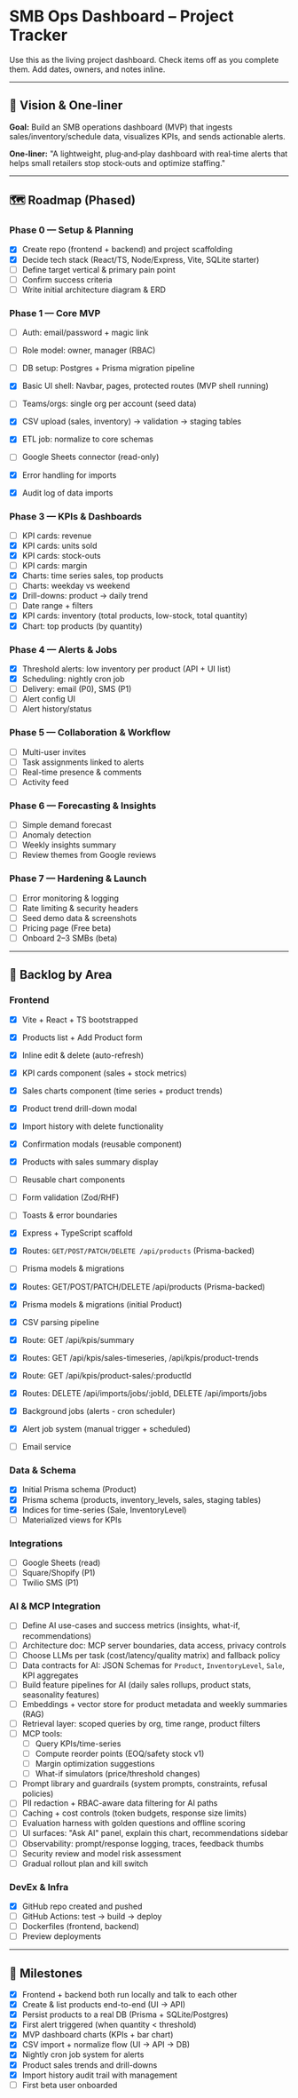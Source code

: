 # SMB Ops Dashboard – Project Tracker

Use this as the living project dashboard. Check items off as you complete them. Add dates, owners, and notes inline.

---

## 🔭 Vision & One‑liner
**Goal:** Build an SMB operations dashboard (MVP) that ingests sales/inventory/schedule data, visualizes KPIs, and sends actionable alerts.

**One‑liner:** "A lightweight, plug‑and‑play dashboard with real‑time alerts that helps small retailers stop stock‑outs and optimize staffing."

---

## 🗺️ Roadmap (Phased)

### Phase 0 — Setup & Planning
- [x] Create repo (frontend + backend) and project scaffolding
- [x] Decide tech stack (React/TS, Node/Express, Vite, SQLite starter)
- [ ] Define target vertical & primary pain point
- [ ] Confirm success criteria
- [ ] Write initial architecture diagram & ERD

### Phase 1 — Core MVP
- [ ] Auth: email/password + magic link
- [ ] Role model: owner, manager (RBAC)
- [ ] DB setup: Postgres + Prisma migration pipeline
- [x] Basic UI shell: Navbar, pages, protected routes (MVP shell running)
- [ ] Teams/orgs: single org per account (seed data)

- [x] CSV upload (sales, inventory) → validation → staging tables
- [x] ETL job: normalize to core schemas
- [ ] Google Sheets connector (read-only)
- [x] Error handling for imports
- [x] Audit log of data imports

### Phase 3 — KPIs & Dashboards
- [ ] KPI cards: revenue
- [x] KPI cards: units sold
- [x] KPI cards: stock-outs
- [ ] KPI cards: margin
- [x] Charts: time series sales, top products
- [ ] Charts: weekday vs weekend
- [x] Drill-downs: product → daily trend
- [ ] Date range + filters
- [x] KPI cards: inventory (total products, low-stock, total quantity)
- [x] Chart: top products (by quantity)

### Phase 4 — Alerts & Jobs
- [x] Threshold alerts: low inventory per product (API + UI list)
- [x] Scheduling: nightly cron job
- [ ] Delivery: email (P0), SMS (P1)
- [ ] Alert config UI
- [ ] Alert history/status

### Phase 5 — Collaboration & Workflow
- [ ] Multi-user invites
- [ ] Task assignments linked to alerts
- [ ] Real-time presence & comments
- [ ] Activity feed

### Phase 6 — Forecasting & Insights
- [ ] Simple demand forecast
- [ ] Anomaly detection
- [ ] Weekly insights summary
- [ ] Review themes from Google reviews

### Phase 7 — Hardening & Launch
- [ ] Error monitoring & logging
- [ ] Rate limiting & security headers
- [ ] Seed demo data & screenshots
- [ ] Pricing page (Free beta)
- [ ] Onboard 2–3 SMBs (beta)

---

## 🧱 Backlog by Area

### Frontend
- [x] Vite + React + TS bootstrapped
- [x] Products list + Add Product form
- [x] Inline edit & delete (auto-refresh)
- [x] KPI cards component (sales + stock metrics)
- [x] Sales charts component (time series + product trends)
- [x] Product trend drill-down modal
- [x] Import history with delete functionality
- [x] Confirmation modals (reusable component)
- [x] Products with sales summary display
- [ ] Reusable chart components
- [ ] Form validation (Zod/RHF)
- [ ] Toasts & error boundaries

- [x] Express + TypeScript scaffold
- [x] Routes: `GET/POST/PATCH/DELETE /api/products` (Prisma-backed)
- [ ] Prisma models & migrations
- [x] Routes: GET/POST/PATCH/DELETE /api/products (Prisma-backed)
- [x] Prisma models & migrations (initial Product)
- [x] CSV parsing pipeline
- [x] Route: GET /api/kpis/summary
- [x] Routes: GET /api/kpis/sales-timeseries, /api/kpis/product-trends
- [x] Route: GET /api/kpis/product-sales/:productId
- [x] Routes: DELETE /api/imports/jobs/:jobId, DELETE /api/imports/jobs
- [x] Background jobs (alerts - cron scheduler)
- [x] Alert job system (manual trigger + scheduled)
- [ ] Email service

### Data & Schema
- [x] Initial Prisma schema (Product)
- [x] Prisma schema (products, inventory_levels, sales, staging tables)
- [x] Indices for time-series (Sale, InventoryLevel)
- [ ] Materialized views for KPIs

### Integrations
- [ ] Google Sheets (read)
- [ ] Square/Shopify (P1)
- [ ] Twilio SMS (P1)

### AI & MCP Integration
- [ ] Define AI use-cases and success metrics (insights, what-if, recommendations)
- [ ] Architecture doc: MCP server boundaries, data access, privacy controls
- [ ] Choose LLMs per task (cost/latency/quality matrix) and fallback policy
- [ ] Data contracts for AI: JSON Schemas for `Product`, `InventoryLevel`, `Sale`, KPI aggregates
- [ ] Build feature pipelines for AI (daily sales rollups, product stats, seasonality features)
- [ ] Embeddings + vector store for product metadata and weekly summaries (RAG)
- [ ] Retrieval layer: scoped queries by org, time range, product filters
- [ ] MCP tools: 
  - [ ] Query KPIs/time-series
  - [ ] Compute reorder points (EOQ/safety stock v1)
  - [ ] Margin optimization suggestions
  - [ ] What-if simulators (price/threshold changes)
- [ ] Prompt library and guardrails (system prompts, constraints, refusal policies)
- [ ] PII redaction + RBAC-aware data filtering for AI paths
- [ ] Caching + cost controls (token budgets, response size limits)
- [ ] Evaluation harness with golden questions and offline scoring
- [ ] UI surfaces: "Ask AI" panel, explain this chart, recommendations sidebar
- [ ] Observability: prompt/response logging, traces, feedback thumbs
- [ ] Security review and model risk assessment
- [ ] Gradual rollout plan and kill switch

### DevEx & Infra
- [x] GitHub repo created and pushed
- [ ] GitHub Actions: test → build → deploy
- [ ] Dockerfiles (frontend, backend)
- [ ] Preview deployments

---

## 🎯 Milestones
- [x] Frontend + backend both run locally and talk to each other
- [x] Create & list products end-to-end (UI → API)
- [x] Persist products to a real DB (Prisma + SQLite/Postgres)
- [x] First alert triggered (when quantity < threshold)
- [x] MVP dashboard charts (KPIs + bar chart)
- [x] CSV import + normalize flow (UI → API → DB)
- [x] Nightly cron job system for alerts
- [x] Product sales trends and drill-downs
- [x] Import history audit trail with management
- [ ] First beta user onboarded
